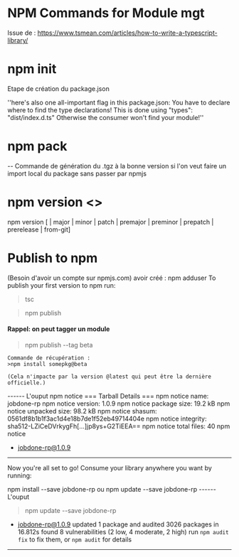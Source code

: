 # NPM Commands for Module mgt
Issue de :
https://www.tsmean.com/articles/how-to-write-a-typescript-library/


# npm init
Etape de création du package.json

''here's also one all-important flag in this package.json: You have to declare where to find the type declarations! This is done using "types": "dist/index.d.ts" Otherwise the consumer won't find your module!''

# npm pack
-- Commande de génération du .tgz à la bonne version si l'on veut faire un import local du package sans passer par npmjs
# npm version <>
npm version [<newversion> | major | minor | patch | premajor | preminor | prepatch | prerelease | from-git]

# Publish to npm
(Besoin d'avoir un compte sur npmjs.com)
avoir créé : npm adduser
To publish your first version to npm run:

>tsc

>npm publish

#### Rappel: on peut tagger un module
>npm publish --tag beta

    Commande de récupération :
    >npm install somepkg@beta

    (Cela n'impacte par la version @latest qui peut être la dernière officielle.)

------ L'ouput
npm notice === Tarball Details ===
npm notice name:          jobdone-rp
npm notice version:       1.0.9
npm notice package size:  19.2 kB
npm notice unpacked size: 98.2 kB
npm notice shasum:        0561df8b1b1f3ac1d4e18b7de1f52eb49714404e
npm notice integrity:     sha512-LZiCeDVrkygFh[...]jp8ys+G2TiEEA==
npm notice total files:   40
npm notice
+ jobdone-rp@1.0.9
-------


Now you're all set to go! Consume your library anywhere you want by running:

npm install --save jobdone-rp
ou
npm update --save jobdone-rp
------ L'ouput
>npm update --save jobdone-rp
+ jobdone-rp@1.0.9
updated 1 package and audited 3026 packages in 16.812s
found 8 vulnerabilities (2 low, 4 moderate, 2 high)
  run `npm audit fix` to fix them, or `npm audit` for details
-------



